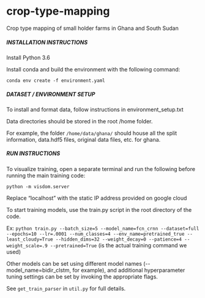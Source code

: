 # crop-type-mapping
Crop type mapping of small holder farms in Ghana and South Sudan

##### INSTALLATION INSTRUCTIONS #####

Install Python 3.6

Install conda and build the environment with the following command:

`conda env create -f environment.yaml`

##### DATASET / ENVIRONMENT SETUP #####

To install and format data, follow instructions in environment_setup.txt

Data directories should be stored in the root /home folder. 

For example, the folder `/home/data/ghana/` should house all the split information, data.hdf5 files, original data files, etc. for ghana. 

##### RUN INSTRUCTIONS #####

To visualize training, open a separate terminal and run the following before running the main training code:

  `python -m visdom.server`

Replace “localhost” with the static IP address provided on google cloud

To start training models, use the train.py script in the root directory of the code. 

Ex: 
`python train.py --batch_size=5 --model_name=fcn_crnn --dataset=full --epochs=10 --lr=.0001 --num_classes=4 --env_name=pretrained_true --least_cloudy=True --hidden_dims=32 --weight_decay=0 --patience=4 --weight_scale=.9 --pretrained=True`
(is the actual training command we used)

Other models can be set using different model names (--model_name=bidir_clstm, for example), and additional hyperparameter tuning settings can be set by invoking the appropriate flags. 

See `get_train_parser` in `util.py` for full details. 

